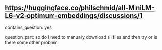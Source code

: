 ## https://huggingface.co/philschmid/all-MiniLM-L6-v2-optimum-embeddings/discussions/1

contains_question: yes

question_part: so do I need to manually download all files and then try or is there some other problem